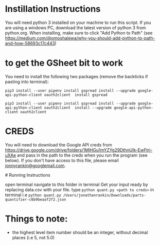 # Instillation Instructions

You will need python 3 installed on your machine to run this script.
If you are using a windows PC, download the latest version of python 3 from python.org. When installing, make sure to click "Add Python to Path" (see https://medium.com/@omoshalewa/why-you-should-add-python-to-path-and-how-58693c17c443)

# to get the GSheet bit to work

You need to install the following two packages (remove the backticks if pasting into terminal):

`pip3 install --user pipenv install gspread install --upgrade google-api-python-client oauth2client  install gspread`

`pip3 install --user pipenv install gspread install --upgrade google-api-python-client oauth2client  install --upgrade google-api-python-client oauth2client`

# CREDS

You will need to download the Google API creds from https://drive.google.com/drive/folders/1MlHGu1mYZYg29DthnUIk-EwFtrj-uXAe and pass in the path to the creds when you run the program (see below). If you don't have access to this file, please email jonnyrankin@googlemail.com.

# Running Instructions

open terminal
navigate to this folder in terminal
Get your input ready by replacing data.csv with your file.
type `python quant.py <path to creds>` in terminal
i.e `python quant.py /Users/jonathanrankin/Downloads/parts-quantifier-c6b9beaaf2f2.json`


# Things to note:


- the highest level item number should be an integer, without decimal places (i.e 5, not 5.0)
